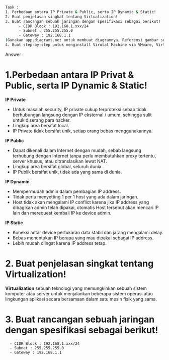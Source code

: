 ```sh
Task :
1. Perbedaan antara IP Private & Public, serta IP Dynamic & Static!
2. Buat penjelasan singkat tentang Virtualization!
3. Buat rancangan sebuah jaringan dengan spesifikasi sebagai berikut!
      - CIDR Block : 192.168.1.xxx/24
      - Subnet : 255.255.255.0
      - Gateway : 192.168.1.1
(Gunakan app.diagrams.net untuk membuat diagramnya, Referensi gambar sudah disertakan)
4. Buat step-by-step untuk menginstall Virutal Machine via VMware, Virtualbox atau VM pilihan kalian!
```
Answer :

# 1.**Perbedaan antara IP Privat & Public, serta IP Dynamic & Static!**
**IP Private**
- Untuk masalah security, IP private cukup terproteksi sebab tidak berhubungan langsung dengan IP eksternal / umum, sehingga sulit untuk diserang para hacker.
- Lingkup area bersifat local.
- IP Private tidak bersifat unik, setiap orang bebas menggunakannya.

**IP Public**
- Dapat dikenali dalam Internet dengan mudah, sebab langsung terhubung dengan Internet tanpa perlu membutuhkan proxy tertentu, server khusus, atau ditranslasikan lewat NAT.
- Lingkup area bersifat global, seluruh dunia.
- IP Publik bersifat unik, tidak ada yang sama di dunia.

**IP Dynamic**
 - Mempermudah admin dalam pembagian IP address.
 - Tidak perlu menyetting 1 per 1 host yang ada dalam jaringan.
 - Host tidak akan mengalami IP conflict karena jika IP address yang dibagikan admin telah dipakai, otomatis Host tersebut akan mencari IP lain dan merequest kembali IP ke device admin. 

**IP Static**
- Koneksi antar device pertukaran data stabil dan jarang mengalami delay.
- Bebas menentukan IP berapa yang mau dipakai sebagai IP address.
- Lebih mudah diingat karena IP address tetap.

# 2. **Buat penjelasan singkat tentang Virtualization!**
**Virtualization** sebuah teknologi yang memungkinkan sebuah sistem komputer atau server untuk menjalankan beberapa sistem operasi atau lingkungan aplikasi secara bersamaan dalam satu mesin fisik yang sama. 

# 3. **Buat rancangan sebuah jaringan dengan spesifikasi sebagai berikut!**
      - CIDR Block : 192.168.1.xxx/24
      - Subnet : 255.255.255.0
      - Gateway : 192.168.1.1
